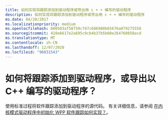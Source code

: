 ```yaml
---
title: 如何实现将跟踪添加到驱动程序或导出用 c + + 编写的驱动程序
description: 如何实现将跟踪添加到驱动程序或导出用 c + + 编写的驱动程序
ms.date: 04/20/2017
ms.localizationpriority: medium
ms.openlocfilehash: 600503af58759c747c686980b65676a079275558
ms.sourcegitcommit: 418e6617e2a695c9cb4b37b5b60e264760858acd
ms.translationtype: MT
ms.contentlocale: zh-CN
ms.lasthandoff: 12/07/2020
ms.locfileid: "96831543"
---
```

# <a name="how-do-i-add-tracing-to-a-driver-or-export-driver-written-in-c"></a>如何将跟踪添加到驱动程序，或导出以 C++ 编写的驱动程序？


使用标准过程将软件跟踪添加到驱动程序的源代码。 有关详细信息，请参阅 [在内核模式驱动程序中初始化 WPP 软件跟踪如何实现？](how-do-i-initialize-wpp-software-tracing-in-a-kernel-mode-driver-.md)。

 

 





